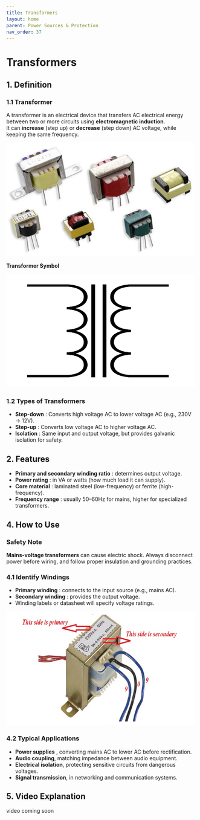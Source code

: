 ```yaml
---
title: Transformers
layout: home
parent: Power Sources & Protection
nav_order: 37
---
```


# Transformers

## 1. Definition
### 1.1 Transformer

A transformer is an electrical device that transfers AC electrical energy between two or more circuits using **electromagnetic induction**.  
It can **increase** (step up) or **decrease** (step down) AC voltage, while keeping the same frequency.

<img src="\images\8_large.webp" width="500" height="300" alt="Transformer example">

**Transformer Symbol**

<img src="\images\Transformer_Iron_Core.svg.png" width="500" height="300" alt="Transformer symbol">



### 1.2 Types of Transformers

- **Step-down** : Converts high voltage AC to lower voltage AC (e.g., 230V → 12V).
- **Step-up** : Converts low voltage AC to higher voltage AC.
- **Isolation** : Same input and output voltage, but provides galvanic isolation for safety.



## 2. Features

* **Primary and secondary winding ratio** : determines output voltage.
* **Power rating** : in VA or watts (how much load it can supply).
* **Core material** : laminated steel (low-frequency) or ferrite (high-frequency).
* **Frequency range** : usually 50–60Hz for mains, higher for specialized transformers.



## 4. How to Use
### Safety Note
 **Mains-voltage transformers** can cause electric shock. Always disconnect power before wiring, and follow proper insulation and grounding practices.


### 4.1 Identify Windings

* **Primary winding** : connects to the input source (e.g., mains AC).
* **Secondary winding** : provides the output voltage.
* Winding labels or datasheet will specify voltage ratings.

<img src="\images\209009c.jpg" width="500" height="300" alt="Transformer pinout">



### 4.2 Typical Applications

* **Power supplies** , converting mains AC to lower AC before rectification.
* **Audio coupling**, matching impedance between audio equipment.
* **Electrical isolation**, protecting sensitive circuits from dangerous voltages.
* **Signal transmission**, in networking and communication systems.

## 5. Video Explanation
video coming soon